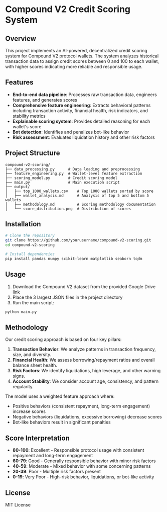 # Compound V2 Credit Scoring System

## Overview
This project implements an AI-powered, decentralized credit scoring system for Compound V2 protocol wallets. The system analyzes historical transaction data to assign credit scores between 0 and 100 to each wallet, with higher scores indicating more reliable and responsible usage.

## Features
- **End-to-end data pipeline**: Processes raw transaction data, engineers features, and generates scores
- **Comprehensive feature engineering**: Extracts behavioral patterns including transaction activity, financial health, risk indicators, and stability metrics
- **Explainable scoring system**: Provides detailed reasoning for each wallet's score
- **Bot detection**: Identifies and penalizes bot-like behavior
- **Risk assessment**: Evaluates liquidation history and other risk factors

## Project Structure
```
compound-v2-scoring/
├── data_processing.py      # Data loading and preprocessing
├── feature_engineering.py  # Wallet-level feature extraction
├── scoring_model.py        # Credit scoring model
├── main.py                 # Main execution script
├── output/
│   ├── top_1000_wallets.csv    # Top 1000 wallets sorted by score
│   ├── wallet_analysis.md      # Analysis of top 5 and bottom 5 wallets
│   ├── methodology.md          # Scoring methodology documentation
│   └── score_distribution.png  # Distribution of scores
```

## Installation
```bash
# Clone the repository
git clone https://github.com/yourusername/compound-v2-scoring.git
cd compound-v2-scoring

# Install dependencies
pip install pandas numpy scikit-learn matplotlib seaborn tqdm
```

## Usage
1. Download the Compound V2 dataset from the provided Google Drive link
2. Place the 3 largest JSON files in the project directory
3. Run the main script:
```bash
python main.py
```

## Methodology
Our credit scoring approach is based on four key pillars:

1. **Transaction Behavior**: We analyze patterns in transaction frequency, size, and diversity.
2. **Financial Health**: We assess borrowing/repayment ratios and overall balance sheet health.
3. **Risk Factors**: We identify liquidations, high leverage, and other warning signs.
4. **Account Stability**: We consider account age, consistency, and pattern regularity.

The model uses a weighted feature approach where:
- Positive behaviors (consistent repayment, long-term engagement) increase scores
- Negative behaviors (liquidations, excessive borrowing) decrease scores
- Bot-like behaviors result in significant penalties

## Score Interpretation
- **80-100**: Excellent - Responsible protocol usage with consistent repayment and long-term engagement
- **60-79**: Good - Generally responsible behavior with minor risk factors
- **40-59**: Moderate - Mixed behavior with some concerning patterns
- **20-39**: Poor - Multiple risk factors present
- **0-19**: Very Poor - High-risk behavior, liquidations, or bot-like activity

## License
MIT License
